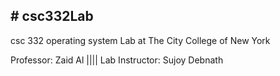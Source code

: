 <h2># csc332Lab</h3>
csc 332 operating system Lab 
at The City College of New York 
<p>Professor: Zaid Al ||||
Lab Instructor: Sujoy Debnath</p>
